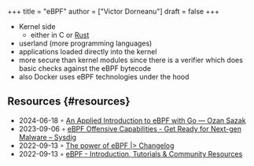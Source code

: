 +++
title = "eBPF"
author = ["Victor Dorneanu"]
draft = false
+++

-   Kernel side
    -   either in C or [Rust](rust.md)
-   userland (more programming languages)
-   applications loaded directly into the kernel
-   more secure than kernel modules since there is a verifier which does basic checks against the eBPF bytecode
-   also Docker uses eBPF technologies under the hood


## Resources {#resources}

-   2024-06-18 ◦ [An Applied Introduction to eBPF with Go — Ozan Sazak](https://sazak.io/articles/an-applied-introduction-to-ebpf-with-go-2024-06-06)
-   2023-09-06 ◦ [eBPF Offensive Capabilities - Get Ready for Next-gen Malware – Sysdig](https://sysdig.com/blog/ebpf-offensive-capabilities/)
-   2022-09-13 ◦ [The power of eBPF |&gt; Changelog](https://changelog.com/news/the-power-of-ebpf-pj2V)
-   2022-09-13 ◦ [eBPF - Introduction, Tutorials &amp; Community Resources](https://ebpf.io/)

